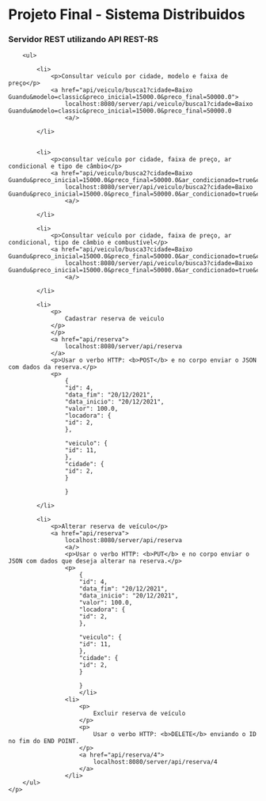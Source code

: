 
<!DOCTYPE html>
<html>
    <head>
        <title>Página de Exemplo</title>
        <meta http-equiv="Content-Type" content="text/html; charset=UTF-8">
    </head>
    <body>
        <h1>Projeto Final - Sistema Distribuidos</h1>
        <h3>Servidor REST utilizando API REST-RS</h3>


        <ul>

            <li>
                <p>Consultar veículo por cidade, modelo e faixa de preço</p>
                <a href="api/veiculo/busca1?cidade=Baixo Guandu&modelo=classic&preco_inicial=15000.0&preco_final=50000.0">
                    localhost:8080/server/api/veiculo/busca1?cidade=Baixo Guandu&modelo=classic&preco_inicial=15000.0&preco_final=50000.0
                    <a/>

            </li>


            <li>
                <p>consultar veículo por cidade, faixa de preço, ar condicional e tipo de câmbio</p>
                <a href="api/veiculo/busca2?cidade=Baixo Guandu&preco_inicial=15000.0&preco_final=50000.0&ar_condicionado=true&cambio=manual">
                    localhost:8080/server/api/veiculo/busca2?cidade=Baixo Guandu&preco_inicial=15000.0&preco_final=50000.0&ar_condicionado=true&cambio=manual
                    <a/>

            </li>

            <li>
                <p>Consultar veículo por cidade, faixa de preço, ar condicional, tipo de câmbio e combustível</p>
                <a href="api/veiculo/busca3?cidade=Baixo Guandu&preco_inicial=15000.0&preco_final=50000.0&ar_condicionado=true&cambio=manual&combustivel=gasolina">
                    localhost:8080/server/api/veiculo/busca3?cidade=Baixo Guandu&preco_inicial=15000.0&preco_final=50000.0&ar_condicionado=true&cambio=manual&combustivel=gasolina
                    <a/>

            </li>

            <li>
                <p>
                    Cadastrar reserva de veiculo 
                </p>
                </p>
                <a href="api/reserva">
                    localhost:8080/server/api/reserva
                </a>
                <p>Usar o verbo HTTP: <b>POST</b> e no corpo enviar o JSON com dados da reserva.</p>
                <p>
                    {
                    "id": 4,
                    "data_fim": "20/12/2021",
                    "data_inicio": "20/12/2021",
                    "valor": 100.0,    
                    "locadora": {
                    "id": 2,
                    },

                    "veiculo": {
                    "id": 11,
                    },
                    "cidade": {
                    "id": 2,
                    }  

                    }

            </li>

            <li>
                <p>Alterar reserva de veículo</p>
                <a href="api/reserva">
                    localhost:8080/server/api/reserva
                    <a/>
                    <p>Usar o verbo HTTP: <b>PUT</b> e no corpo enviar o JSON com dados que deseja alterar na reserva.</p>
                    <p>
                        {
                        "id": 4,
                        "data_fim": "20/12/2021",
                        "data_inicio": "20/12/2021",
                        "valor": 100.0,    
                        "locadora": {
                        "id": 2,
                        },

                        "veiculo": {
                        "id": 11,
                        },
                        "cidade": {
                        "id": 2,
                        }  

                        }
                        </li>
                    <li>
                        <p>
                            Excluir reserva de veículo 
                        </p>
                        <p>
                            Usar o verbo HTTP: <b>DELETE</b> enviando o ID no fim do END POINT.
                        </p>
                        <a href="api/reserva/4">
                            localhost:8080/server/api/reserva/4
                        </a>
                    </li>
        </ul>
    </p>
</body>
</html>
